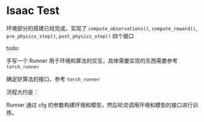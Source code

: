 # Isaac Test

环境部分的搭建已经完成，实现了 `compute_observations()`, `compute_reward()`, `pre_physics_step()`, `post_physics_step()` 四个接口

todo:

手写一个 Runner 用于环境和算法的交互，具体需要实现的东西需要参考 `torch_runner`

确定好算法的接口，参考 `torch_runner`

流程大约是：

Runner 通过 cfg 的参数构建环境和模型，然后轮流调用环境和模型的接口进行训练。
